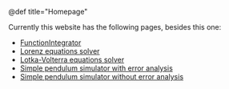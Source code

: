 @def title="Homepage"

Currently this website has the following pages, besides this one:

- [FunctionIntegrator](/FunctionIntegrator/)
- [Lorenz equations solver](/Lorenz/)
- [Lotka-Volterra equations solver](/LotkaVolterra/)
- [Simple pendulum simulator with error analysis](/simplePendulum/wErrorAnalysis/)
- [Simple pendulum simulator without error analysis](/simplePendulum/woErrorAnalysis/)
